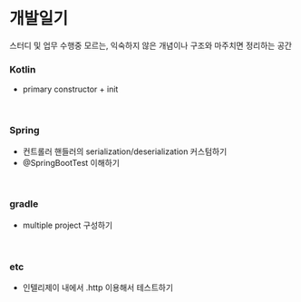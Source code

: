 # 개발일기
스터디 및 업무 수행중 모르는, 익숙하지 않은 개념이나 구조와 마주치면 정리하는 공간

### Kotlin
* primary constructor + init

<br>

### Spring
* 컨트롤러 핸들러의 serialization/deserialization 커스텀하기
* @SpringBootTest 이해하기

<br>

### gradle
* multiple project 구성하기

<br>

### etc
* 인텔리제이 내에서 .http 이용해서 테스트하기

<br>
